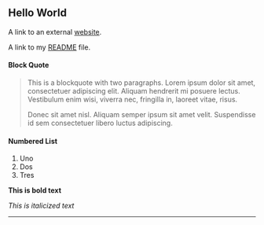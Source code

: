 ## Hello World

<p>A link to an external <a href="https://www.google.com/" title="Title"> website</a>.</p>

A link to my [README](/README.md/) file.

#### Block Quote

> This is a blockquote with two paragraphs. Lorem ipsum dolor sit amet,
> consectetuer adipiscing elit. Aliquam hendrerit mi posuere lectus.
> Vestibulum enim wisi, viverra nec, fringilla in, laoreet vitae, risus.
> 
> Donec sit amet nisl. Aliquam semper ipsum sit amet velit. Suspendisse
> id sem consectetuer libero luctus adipiscing.

#### Numbered List
1. Uno
2. Dos
3. Tres

**This is bold text**

*This is italicized text*

-----------
